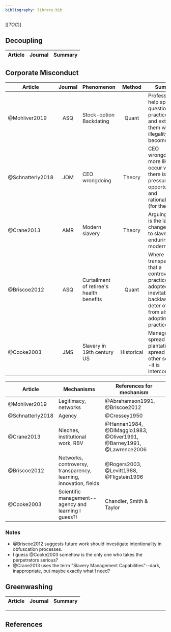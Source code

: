 ```yaml
---
bibliography: library.bib
---
```


[[_TOC_]]

## Decoupling

Article     | Journal   | Summary
---         | :-:       | ---


## Corporate Misconduct

Article             | Journal   | Phenomenon                                | Method        | Summary
------              | :-:       | -------                                   | :-:           | -------------------
@Mohliver2019       | ASQ       | Stock-option Backdating                   | Quant         | Professions help spread questionable practices--and extinguish them when illegality becomes clear!
@Schnatterly2018    | JOM       | CEO wrongdoing                            | Theory        | CEO wrongdoing more likely to occur where there is pressure, opportunity, and rationalization (for the action).
@Crane2013          | AMR       | Modern slavery                            | Theory        | Arguing that it is the lack of change that let to slavery enduring into modern times.
@Briscoe2012        | ASQ       | Curtailment of retiree's health benefits  | Quant         | Where it is transparent that a controversial practice is adopted, the inevitable backlash will deter others from also adopting that practice.
@Cooke2003          | JMS       | Slavery in 19th century US                | Historical    | Management spread through plantations as it spread through other sectors--it is interconnected!

Article         | Mechanisms                                                        | References for mechanism
---             | -----                                                             | --------
@Mohliver2019   | Legitimacy, networks                                              | @Abrahamson1991, @Briscoe2012
@Schnatterly2018| Agency                                                            | @Cressey1950
@Crane2013      | Nieches, institutional work, RBV                                  | @Hannan1984, @DiMaggio1983, @Oliver1991, @Barney1991, @Lawrence2006
@Briscoe2012    | Networks, controversy, transparency, learning, innovation, fields | @Rogers2003, @Levitt1988, @Fligstein1996
@Cooke2003      | Scientific management--agency and learning I guess?!              | Chandler, Smith & Taylor



### Notes

* @Briscoe2012 suggests future work should investigate intentionality in obfuscation processes.
* I guess @Cooke2003 somehow is the only one who takes the perpetrators serious?
* @Crane2013 uses the term "Slavery Management Capabilities"--dark, inappropriate, but maybe exactly what I need?

## Greenwashing

Article     | Journal   | Summary
---         | :-:       | ---

---

## References

